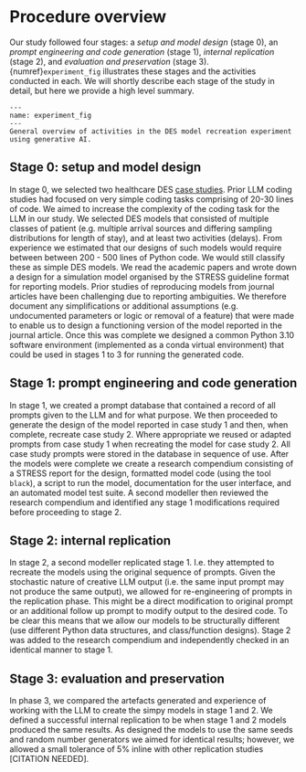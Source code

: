 # Procedure overview

Our study followed four stages: a *setup and model design* (stage 0), an *prompt engineering and code generation* (stage 1), *internal replication* (stage 2), and *evaluation and preservation* (stage 3). {numref}`experiment_fig` illustrates these stages and the activities conducted in each. We will shortly describe each stage of the study in detail, but here we provide a high level summary.

```{figure} ../../images/llm_study_process_info_graphic.png
---
name: experiment_fig
---
General overview of activities in the DES model recreation experiment using generative AI.
```

## Stage 0: setup and model design
In stage 0, we selected two healthcare DES [case studies](./02_case_studies.md). Prior LLM coding studies had focused on very simple coding tasks comprising of 20-30 lines of code. We aimed to increase the complexity of the coding task for the LLM in our study. We selected DES models that consisted of multiple classes of patient (e.g. multiple arrival sources and differing sampling distributions for length of stay), and at least two activities (delays). From experience we estimated that our designs of such models would require between between 200 - 500 lines of Python code. We would still classify these as simple DES models.  We read the academic papers and wrote down a design for a simulation model organised by the STRESS guideline format for reporting models.  Prior studies of reproducing models from journal articles have been challenging due to reporting ambiguities.  We therefore document any simplifications or additional assumptions (e.g. undocumented parameters or logic or removal of a feature) that were made to enable us to design a functioning version of the model reported in the journal article.  Once this was complete we designed a common Python 3.10 software environment (implemented as a conda virtual environment) that could be used in stages 1 to 3 for running the generated code.

## Stage 1: prompt engineering and code generation

In stage 1, we created a prompt database that contained a record of all prompts given to the LLM and for what purpose. We then proceeded to generate the design of the model reported in case study 1 and then, when complete, recreate case study 2.  Where appropriate we reused or adapted prompts from case study 1 when recreating the model for case study 2.  All case study prompts were stored in the database in sequence of use. After the models were complete we create a research compendium consisting of a STRESS report for the design, formatted model code (using the tool `black`), a script to run the model, documentation for the user interface, and an automated model test suite.  A second modeller then reviewed the research compendium and identified any stage 1 modifications required before proceeding to stage 2.

## Stage 2: internal replication

In stage 2, a second modeller replicated stage 1. I.e. they attempted to recreate the models using the original sequence of prompts. Given the stochastic nature of creative LLM output (i.e. the same input prompt may not produce the same output), we allowed for re-engineering of prompts in the replication phase. This might be a direct modification to original prompt or an additional follow up prompt to modify output to the desired code.  To be clear this means that we allow our models to be structurally different (use different Python data structures, and class/function designs). Stage 2 was added to the research compendium and independently checked in an identical manner to stage 1.

## Stage 3: evaluation and preservation

In phase 3, we compared the artefacts generated and experience of working with the LLM to create the simpy models in stage 1 and 2.  We defined a successful internal replication to be when stage 1 and 2 models produced the same results. As designed the models to use the same seeds and random number generators we aimed for identical results; however, we allowed a small tolerance of 5% inline with other replication studies [CITATION NEEDED].  

